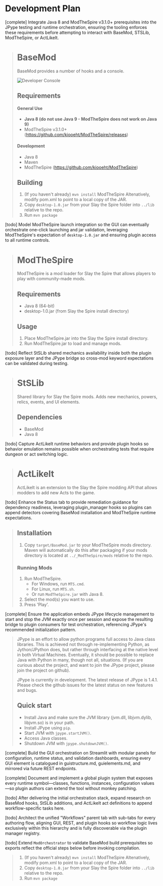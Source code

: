 # Development Plan

[complete] Integrate Java 8 and ModTheSpire v3.1.0+ prerequisites into the JPype testing and runtime orchestration, ensuring the tooling enforces these requirements before attempting to interact with BaseMod, STSLib, ModTheSpire, or ActLikeIt.
> # BaseMod #
> BaseMod provides a number of hooks and a console.
> 
> ![Developer Console](github_resources/console.png)
> 
> ## Requirements ##
> #### General Use ####
> * **Java 8 (do not use Java 9 - ModTheSpire does not work on Java 9)**
> * ModTheSpire v3.1.0+ (https://github.com/kiooeht/ModTheSpire/releases)
> 
> #### Development ####
> * Java 8
> * Maven
> * ModTheSpire (https://github.com/kiooeht/ModTheSpire)
> 
> ## Building ##
> 1. (If you haven't already) `mvn install` ModTheSpire Altenatively, modify pom.xml to point to a local copy of the JAR.
> 2. Copy `desktop-1.0.jar` from your Slay the Spire folder into `../lib` relative to the repo.
> 3. Run `mvn package`

[todo] Model ModTheSpire launch integration so the GUI can eventually orchestrate one-click launching and jar validation, leveraging ModTheSpire's expectation of `desktop-1.0.jar` and ensuring plugin access to all runtime controls.
> # ModTheSpire
> ModTheSpire is a mod loader for Slay the Spire that allows players to play with community-made mods.
> 
> ## Requirements
> * Java 8 (64-bit)
> * desktop-1.0.jar (from Slay the Spire install directory)
> 
> ## Usage
> 1. Place ModTheSpire.jar into the Slay the Spire install directory.
> 2. Run ModTheSpire.jar to load and manage mods.

[todo] Reflect StSLib shared mechanics availability inside both the plugin exposure layer and the JPype bridge so cross-mod keyword expectations can be validated during testing.
> # StSLib
> Shared library for Slay the Spire mods.  Adds new mechanics, powers, relics, events, and UI elements.
> 
> ## Dependencies
> * BaseMod
> * Java 8

[todo] Capture ActLikeIt runtime behaviors and provide plugin hooks so behavior emulation remains possible when orchestrating tests that require dungeon or act switching logic.
> # ActLikeIt
> ActLikeIt is an extension to the Slay the Spire modding API that allows modders to add new Acts to the game.

[todo] Enhance the Status tab to provide remediation guidance for dependency readiness, leveraging plugin_manager hooks so plugins can append detectors covering BaseMod installation and ModTheSpire runtime expectations.
> ## Installation ##
> 1. Copy `target/BaseMod.jar` to your ModTheSpire mods directory. Maven will automatically do this after packaging if your mods directory is located at `../_ModTheSpire/mods` relative to the repo.
>
> ### Running Mods ###
> 1. Run ModTheSpire.
>     * For Windows, run `MTS.cmd`.
>     * For Linux, run `MTS.sh`.
>     * Or run `ModTheSpire.jar` with Java 8.
> 2. Select the mod(s) you want to use.
> 3. Press 'Play'.

[complete] Ensure the application embeds JPype lifecycle management to start and stop the JVM exactly once per session and expose the resulting bridge to plugin consumers for test orchestration, referencing JPype's recommended initialization pattern.
> JPype is an effort to allow python programs full access to Java class libraries.  This is achieved not through re-implementing Python, as Jython/JPython does, but rather through interfacing at the native level in both Virtual Machines.  Eventually, it should be possible to replace Java with Python in many, though not all, situations. (If you are curious about the project, and want to join the JPype project, please join the project on github).
> 
> JPype is currently in development.  The latest release of JPype is 1.4.1.  Please check the github issues for the latest status on new features and bugs.
> 
> Quick start
> -----------
> * Install Java and make sure the JVM library (jvm.dll, libjvm.dylib, libjvm.so) is in your path.
> * Install JPype using ``pip``.
> * Start JVM with ``jpype.startJVM()``.
> * Access Java classes.
> * Shutdown JVM with ``jpype.shutdownJVM()``.

[complete] Build the GUI orchestration on Streamlit with modular panels for configuration, runtime status, and validation dashboards, ensuring every GUI element is catalogued in guistructure.md, guielements.md, and mirrored via future REST endpoints.

[complete] Document and implement a global plugin system that exposes every runtime symbol—classes, functions, instances, configuration values—so plugin authors can extend the tool without monkey patching.

[todo] After delivering the initial orchestration stack, expand research on BaseMod hooks, StSLib additions, and ActLikeIt act definitions to append workflow-specific tasks here.

[todo] Architect the unified "Workflows" parent tab with sub-tabs for every authoring flow, aligning GUI, REST, and plugin hooks so workflow logic lives exclusively within this hierarchy and is fully discoverable via the plugin manager registry.

[todo] Extend `ModOrchestrator` to validate BaseMod build prerequisites so exports reflect the official steps below before invoking compilation.
> 1. (If you haven't already) `mvn install` ModTheSpire Altenatively, modify pom.xml to point to a local copy of the JAR.
> 2. Copy `desktop-1.0.jar` from your Slay the Spire folder into `../lib` relative to the repo.
> 3. Run `mvn package`
